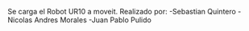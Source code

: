 Se carga el Robot UR10 a moveit.
Realizado por:
-Sebastian Quintero
-Nicolas Andres Morales
-Juan Pablo Pulido
